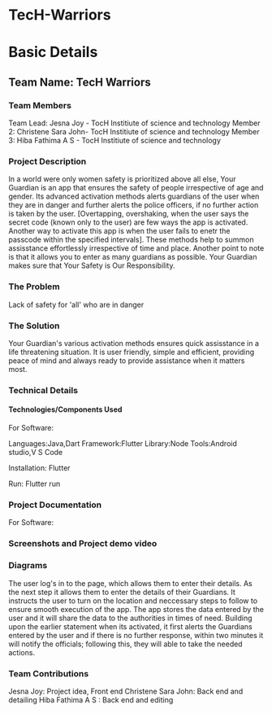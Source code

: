 # TecH-Warriors
# Basic Details
## Team Name: TecH Warriors
### Team Members
Team Lead: Jesna Joy - TocH Institiute of science and technology 
Member 2: Christene Sara John- TocH Institiute of science and technology 
Member 3: Hiba Fathima A S - TocH Institiute of science and technology 
### Project Description
In a world were only women safety is prioritized above all else, Your Guardian is an app that ensures the safety of people irrespective of age and gender. Its advanced activation methods alerts guardians of the user when they are in danger and further alerts the police officers, if no further action is taken by the user. [Overtapping, overshaking, when the user says the secret code (known only to the user) are few ways the app is activated. Another way to activate this app is when the user fails to enetr the passcode within the specified intervals]. These methods help to summon assisstance effortlessly irrespective of time and place. Another point to note is that it allows you to enter as many guardians as possible. Your Guardian makes sure that Your Safety is Our Responsibility. 

### The Problem
Lack of safety for 'all' who are in danger

### The Solution 
Your Guardian's various activation methods ensures quick assisstance in a life threatening situation. It is user friendly, simple and efficient, providing peace of mind and always ready to provide assistance when it matters most.

### Technical Details
#### Technologies/Components Used
For Software:

Languages:Java,Dart
Framework:Flutter
Library:Node
Tools:Android studio,V S Code

Installation:
Flutter

Run:
Flutter run

### Project Documentation
For Software:

### Screenshots and Project demo video 


### Diagrams
The user log's in to the page, which allows them to enter their details. As the next step it allows them to enter the details of their Guardians. It instructs the user to turn on the location and neccessary steps to follow to ensure smooth execution of the app. The app stores the data entered by the user and it will share the data to the authorities in times of need. Building upon the earlier statement when its activated, it first alerts the Guardians entered by the user and if there is no further response, within two minutes it will notify the officials; following this, they will able to take the needed actions.

### Team Contributions
Jesna Joy: Project idea, Front end
Christene Sara John: Back end and detailing 
Hiba Fathima A S : Back end and editing 
